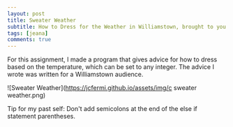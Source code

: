 ```yaml
---
layout: post
title: Sweater Weather
subtitle: How to Dress for the Weather in Williamstown, brought to you by code
tags: [jeana]
comments: true
---
```


For this assignment, I made a program that gives advice for how to dress based on the temperature, which can be set to any integer. The advice I wrote was written for a Williamstown audience.

![Sweater Weather](https://jcfermi.github.io/assets/img/c sweater weather.png)

Tip for my past self: Don't add semicolons at the end of the else if statement parentheses.
